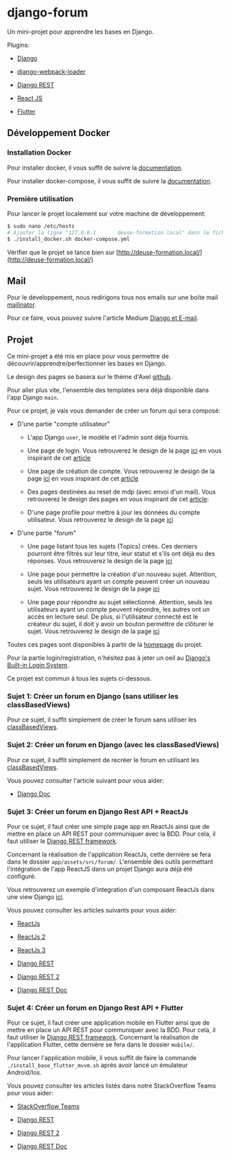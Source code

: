 # django-forum

Un mini-projet pour apprendre les bases en Django.

Plugins:

- [Django](https://www.djangoproject.com/)

- [django-webpack-loader](https://github.com/django-webpack/django-webpack-loader)

- [Django REST](https://www.django-rest-framework.org/)

- [React JS](https://reactjs.org/)

- [Flutter](https://docs.flutter.dev/)


## Développement Docker


### Installation Docker

Pour installer docker, il vous suffit de suivre la [documentation](https://docs.docker.com/engine/install/ubuntu/).

Pour installer docker-compose, il vous suffit de suivre la [documentation](https://docs.docker.com/compose/install/).


### Première utilisation

Pour lancer le projet localement sur votre machine de développement:

```sh
$ sudo nano /etc/hosts
# Ajouter la ligne "127.0.0.1       deuse-formation.local" dans le fichier
$ ./install_docker.sh docker-compose.yml
```

Vérifier que le projet se lance bien sur [http://deuse-formation.local/](http://deuse-formation.local/)


## Mail

Pour le developpement, nous redirigons tous nos emails sur une boïte mail [mailinator](https://www.mailinator.com).

Pour ce faire, vous pouvez suivre l'article Medium [Django et E-mail](https://medium.com/@duboisr/django-et-e-mail-eb9d9ac4503e).



## Projet

Ce mini-projet a été mis en place pour vous permettre de découvrir/apprendre/perfectionner les bases en Django.

Le design des pages se basera sur le thème d'Axel [github](https://github.com/AxelCardinaels/formation-html).

Pour aller plus vite, l'ensemble des templates sera déjà disponible dans l'app Django `main`.

Pour ce projet, je vais vous demander de créer un forum qui sera composé:

- D'une partie "compte utilisateur"

    - L'app Django `user`, le modèle et l'admin sont déja fournis.
    
    - Une page de login. Vous retrouverez le design de la page [ici](http://deuse-formation.local/login/) en vous inspirant de cet [article](https://learndjango.com/tutorials/django-login-and-logout-tutorial)
    
    - Une page de création de compte. Vous retrouverez le design de la page [ici](http://deuse-formation.local/register/) en vous inspirant de cet [article](https://learndjango.com/tutorials/django-signup-tutorial)
    
    - Des pages destinées au reset de mdp (avec envoi d'un mail). Vous retrouverez le design des pages en vous inspirant de cet [article](https://learndjango.com/tutorials/django-password-reset-tutorial):
    
    - D'une page profile pour mettre à jour les données du compte utilisateur. Vous retrouverez le design de la page [ici](http://deuse-formation.local/profile/user_pk/)

- D'une partie "forum"
    
    - Une page listant tous les sujets (Topics) créés. Ces derniers pourront être filtrés sur leur titre, leur statut et s'ils ont déjà eu des réponses. Vous retrouverez le design de la page [ici](http://deuse-formation.local/topics/)
    
    - Une page pour permettre la création d'un nouveau sujet. Attention, seuls les utilisateurs ayant un compte peuvent créer un nouveau sujet. Vous retrouverez le design de la page [ici](http://deuse-formation.local/topics/new/)
    
    - Une page pour répondre au sujet sélectionné. Attention, seuls les utilisateurs ayant un compte peuvent répondre, les autres ont un accès en lecture seul. De plus, si l'utilisateur connecté est le créateur du sujet, il doit y avoir un bouton permettre de clôturer le sujet. Vous retrouverez le design de la page [ici](http://deuse-formation.local/topics/topic_pk/)

Toutes ces pages sont disponibles à partir de la [homepage](http://deuse-formation.local/) du projet.

Pour la partie login/registration, n'hésitez pas à jeter un oeil au [Django's Built-in Login System](https://simpleisbetterthancomplex.com/tutorial/2016/09/19/how-to-create-password-reset-view.html).

Ce projet est commun à tous les sujets ci-dessous.


### Sujet 1: Créer un forum en Django (sans utiliser les classBasedViews)
Pour ce sujet, il suffit simplement de créer le forum sans utiliser les [classBasedViews](https://docs.djangoproject.com/fr/3.1/topics/class-based-views/).


### Sujet 2: Créer un forum en Django (avec les classBasedViews)
Pour ce sujet, il suffit simplement de recréer le forum en utilisant les [classBasedViews](https://docs.djangoproject.com/fr/3.1/topics/class-based-views/).

Vous pouvez consulter l'article suivant pour vous aider:

- [Django Doc](https://ccbv.co.uk/)


### Sujet 3: Créer un forum en Django Rest API + ReactJs
Pour ce sujet, il faut créer une simple page app en ReactJs ainsi que de mettre en place un API REST pour communiquer avec la BDD. Pour cela, il faut utiliser le [Django REST framework](https://www.django-rest-framework.org/).

Concernant la réalisation de l'application ReactJs, cette dernière se fera dans le dossier `app/assets/src/forum/`. L'ensemble des outils permettant l'intégration de l'app ReactJS dans un projet Django aura déjà été configuré.

Vous retrouverez un exemple d'integration d'un composant ReactJs dans une view Django [ici](http://deuse-formation.local/main/react/).

Vous pouvez consulter les articles suivants pour vous aider:

- [ReactJs](https://reactjs.org/docs/getting-started.html)

- [ReactJs 2](https://openclassrooms.com/fr/courses/7008001-debutez-avec-react)

- [ReactJs 3](https://openclassrooms.com/fr/courses/7150606-creez-une-application-react-complete)

- [Django REST](https://www.django-rest-framework.org/tutorial/quickstart/)

- [Django REST 2](https://openclassrooms.com/fr/courses/7192416-mettez-en-place-une-api-avec-django-rest-framework)

- [Django REST Doc](https://www.cdrf.co/3.12/rest_framework.generics/RetrieveAPIView.html#get_object)


### Sujet 4: Créer un forum en Django Rest API + Flutter
Pour ce sujet, il faut créer une application mobile en Flutter ainsi que de mettre en place un API REST pour communiquer avec la BDD. Pour cela, il faut utiliser le [Django REST framework](https://www.django-rest-framework.org/). Concernant la réalisation de l'application Flutter, cette dernière se fera dans le dossier `mobile/`.

Pour lancer l'application mobile, il vous suffit de faire la commande `./install_base_flutter_mvvm.sh` après avoir lancé un émulateur Android/Ios.

Vous pouvez consulter les articles listés dans notre StackOverflow Teams pour vous aider:

- [StackOverflow Teams](https://stackoverflowteams.com/c/deuse/questions/431)

- [Django REST](https://www.django-rest-framework.org/tutorial/quickstart/)

- [Django REST 2](https://openclassrooms.com/fr/courses/7192416-mettez-en-place-une-api-avec-django-rest-framework)

- [Django REST Doc](https://www.cdrf.co/3.12/rest_framework.generics/RetrieveAPIView.html#get_object)
